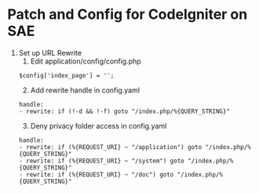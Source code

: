 Patch and Config for CodeIgniter on SAE
======

1. Set up URL Rewrite
	1. Edit application/config/config.php
	```
	$config['index_page'] = '';
	```
	2. Add rewrite handle in config.yaml
	```
	handle:
	- rewrite: if (!-d && !-f) goto "/index.php/%{QUERY_STRING}"
	```
	3. Deny privacy folder access in config.yaml
	```
	handle:
	- rewrite: if (%{REQUEST_URI} ~ "/application") goto "/index.php/%{QUERY_STRING}"
	- rewrite: if (%{REQUEST_URI} ~ "/system") goto "/index.php/%{QUERY_STRING}"
	- rewrite: if (%{REQUEST_URI} ~ "/doc") goto "/index.php/%{QUERY_STRING}"
	```
